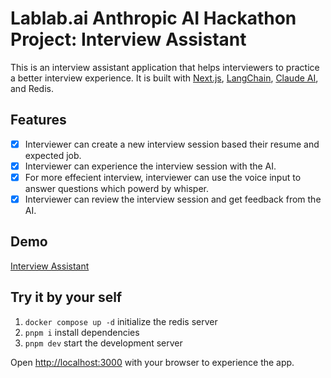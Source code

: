 # Lablab.ai Anthropic AI Hackathon Project: Interview Assistant

This is an interview assistant application that helps interviewers to practice a better interview experience. It is built with [Next.js](https://nextjs.org/), [LangChain](https://js.langchain.com/docs/), [Claude AI](https://console.anthropic.com/docs), and Redis.

## Features

- [x] Interviewer can create a new interview session based their resume and expected job.
- [x] Interviewer can experience the interview session with the AI.
- [x] For more effecient interview, interviewer can use the voice input to answer questions which powerd by whisper.
- [x] Interviewer can review the interview session and get feedback from the AI.

## Demo

[Interview Assistant](https://interview-assistant-gycb0ok6g-akiq2016.vercel.app)

## Try it by your self

1. `docker compose up -d` initialize the redis server
2. `pnpm i` install dependencies
3. `pnpm dev` start the development server

Open [http://localhost:3000](http://localhost:3000) with your browser to experience the app.
